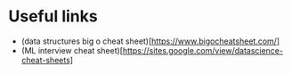 # Useful links

- (data structures big o cheat sheet)[https://www.bigocheatsheet.com/]
- (ML interview cheat sheet)[https://sites.google.com/view/datascience-cheat-sheets]


